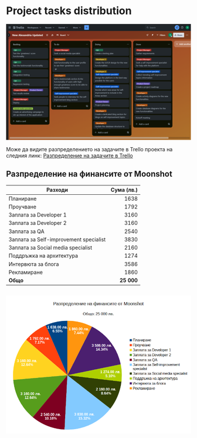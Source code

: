 # Project tasks distribution
![Tasks distribution](trello-tasks-distribution.png)

Може да видите разпределението на задачите в Trello проекта на следния линк: [Разпределение на задачите в Trello](https://trello.com/invite/b/71u4Jcpa/ATTIe4dea5fd130ecbc38f5e7db35acc37cbB7E15298/new-alexandria-updated)

## Разпределение на финансите от Moonshot

<style>
    table {
        width: 600px;
        max-width: 100%;
    }

    image {
        text-align: center;
    }
</style>

<center>

| Разходи                                | Сума (лв.) |
| -------------------------------------- | ---------: |
| Планиране                              |       1638 |
| Проучване                              |       1792 |
| Заплата за Developer 1                 |       3160 |
| Заплата за Developer 2                 |       3160 |
| Заплата за QA                          |       2540 |
| Заплата за Self-improvement specialist |       3830 |
| Заплата за Social media specialist     |       2160 |
| Поддръжка на архитектура               |       1274 |
| Интервюта за блога                     |       3586 |
| Рекламиране                            |       1860 |
| **Общо**                               | **25 000** |

</center>

<div style="display:flex;justify-content:center">
<center>

![Financial distribution](financial-distribution.png)

</center>
</div>
